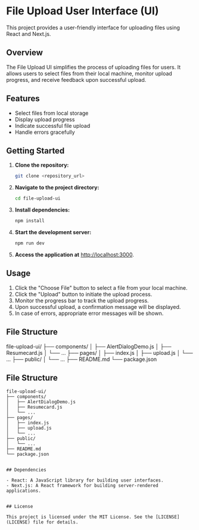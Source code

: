 # File Upload User Interface (UI)

This project provides a user-friendly interface for uploading files using React and Next.js.

## Overview

The File Upload UI simplifies the process of uploading files for users. It allows users to select files from their local machine, monitor upload progress, and receive feedback upon successful upload.

## Features

- Select files from local storage
- Display upload progress
- Indicate successful file upload
- Handle errors gracefully

## Getting Started

1. **Clone the repository:**

    ```bash
    git clone <repository_url>
    ```

2. **Navigate to the project directory:**

    ```bash
    cd file-upload-ui
    ```

3. **Install dependencies:**

    ```bash
    npm install
    ```

4. **Start the development server:**

    ```bash
    npm run dev
    ```

5. **Access the application at** [http://localhost:3000](http://localhost:3000).

## Usage

1. Click the "Choose File" button to select a file from your local machine.
2. Click the "Upload" button to initiate the upload process.
3. Monitor the progress bar to track the upload progress.
4. Upon successful upload, a confirmation message will be displayed.
5. In case of errors, appropriate error messages will be shown.

## File Structure

file-upload-ui/
├── components/
│ ├── AlertDialogDemo.js
│ ├── Resumecard.js
│ └── ...
├── pages/
│ ├── index.js
│ ├── upload.js
│ └── ...
├── public/
│ └── ...
├── README.md
└── package.json
## File Structure

````plaintext
file-upload-ui/
├── components/
│   ├── AlertDialogDemo.js
│   ├── Resumecard.js
│   └── ...
├── pages/
│   ├── index.js
│   ├── upload.js
│   └── ...
├── public/
│   └── ...
├── README.md
└── package.json


## Dependencies

- React: A JavaScript library for building user interfaces.
- Next.js: A React framework for building server-rendered applications.


## License

This project is licensed under the MIT License. See the [LICENSE](LICENSE) file for details.
